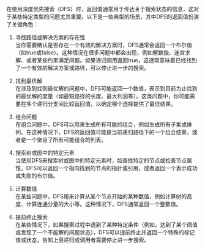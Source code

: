 在使用深度优先搜索（DFS）时，返回值通常用于传达关于搜索状态的信息，这对于某些特定类型的问题尤其重要。以下是一些典型的场景，其中DFS的返回值扮演了关键角色：   

1. 寻找路径或解决方案的存在性       
当你需要确认是否存在一个有效的解决方案时，DFS通常会返回一个布尔值（如true或false）。这种情况在很多问题中都会出现，例如解数独、迷宫求解、或者某些约束满足问题。如果递归调用返回true，这通常意味着已经找到了一个有效的解决方案或路径，可以停止进一步的搜索。        

2. 找到最优解      
在涉及到找到最优解的问题中，DFS可能返回一个数值，表示到目前为止找到的最优解的度量（如最短路径的长度、最大利润等）。这类问题中，你可能需要在多个递归分支间比较返回值，以确定哪个选择提供了最佳结果。        
 
3. 组合问题             
在组合问题中，DFS可以用来生成所有可能的组合，例如生成所有子集或排列。在这种情况下，DFS的返回值可能是当前递归路径下的一个组合结果，或者是一个聚合了所有可能组合的列表。         

4. 搜索树或图中的特定元素      
当使用DFS来搜索树或图中的特定元素时，如查找特定的节点或检查节点属性，DFS可以返回一个指向找到的节点的指针或引用，或者返回一个表示成功或失败的布尔值。          

5. 计算数值          
在某些问题中，DFS用来计算从某个节点开始的某种数值，例如计算树的高度、计算连通分量的大小等。这种情况下，DFS通常返回一个整数值。         

6. 提前终止搜索       
在某些情况下，如果搜索过程中遇到了某种特定条件（例如，达到了某个阈值或发现了一个不能解的问题状态），DFS可以提前终止并返回一个特殊的标记值或状态，告知上层递归或调用者需要停止进一步搜索。         

